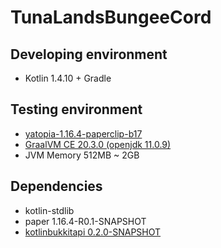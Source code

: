 # TunaLandsBungeeCord

## Developing environment
* Kotlin 1.4.10 + Gradle

## Testing environment
* [yatopia-1.16.4-paperclip-b17](https://yatopiamc.org)
* [GraalVM CE 20.3.0 (openjdk 11.0.9)](https://www.graalvm.org)
* JVM Memory 512MB ~ 2GB

## Dependencies
* kotlin-stdlib
* paper 1.16.4-R0.1-SNAPSHOT
* [kotlinbukkitapi 0.2.0-SNAPSHOT](http://jenkins.devsrsouza.com.br/job/KotlinBukkitAPI/)
